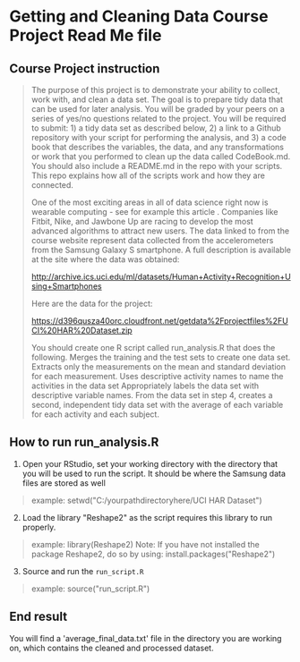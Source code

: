 Getting and Cleaning Data Course Project Read Me file
======================================================

Course Project instruction
------------------------------

>	The purpose of this project is to demonstrate your ability to collect, work with, and clean a data set. The goal is to prepare tidy data that can be used for later analysis. You will be graded by your peers on a series of yes/no questions related to the project. You will be required to submit: 1) a tidy data set as described below, 2) a link to a Github repository with your script for performing the analysis, and 3) a code book that describes the variables, the data, and any transformations or work that you performed to clean up the data called CodeBook.md. You should also include a README.md in the repo with your scripts. This repo explains how all of the scripts work and how they are connected.  
>	
>	One of the most exciting areas in all of data science right now is wearable computing - see for example this article . Companies like Fitbit, Nike, and Jawbone Up are racing to develop the most advanced algorithms to attract new users. The data linked to from the course website represent data collected from the accelerometers from the Samsung Galaxy S smartphone. A full description is available at the site where the data was obtained: 
>	
>	http://archive.ics.uci.edu/ml/datasets/Human+Activity+Recognition+Using+Smartphones 
>	
>	Here are the data for the project: 
>	
>	https://d396qusza40orc.cloudfront.net/getdata%2Fprojectfiles%2FUCI%20HAR%20Dataset.zip 
>	
>	 You should create one R script called run_analysis.R that does the following. 
>	Merges the training and the test sets to create one data set.
>	Extracts only the measurements on the mean and standard deviation for each measurement. 
>	Uses descriptive activity names to name the activities in the data set
>	Appropriately labels the data set with descriptive variable names. 
>	From the data set in step 4, creates a second, independent tidy data set with the average of each variable for each activity and each subject.


How to run run_analysis.R
--------------------------------

1. Open your RStudio, set your working directory with the directory that you will be used to run the script. It should be where the Samsung data files are stored as well
 > example: setwd("C:/yourpathdirectoryhere/UCI HAR Dataset")
 
2. Load the library "Reshape2" as the script requires this library to run properly.
 > example: library(Reshape2)
 > Note: If you have not installed the package Reshape2, do so by using: install.packages("Reshape2")
 
 3. Source and run the `run_script.R`
 > example: source("run_script.R")
 
End result
---------------

You will find a 'average_final_data.txt' file in the directory you are working on, which contains the cleaned and processed dataset.	